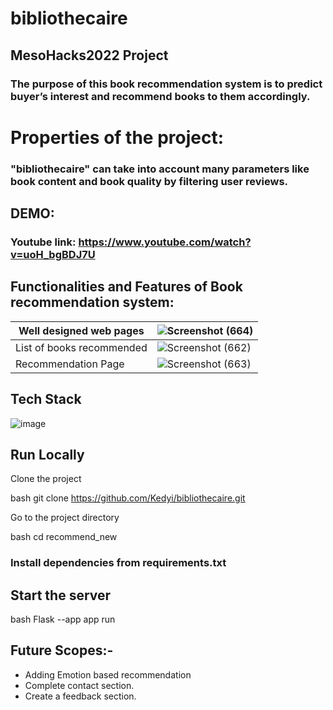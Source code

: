 # bibliothecaire
## MesoHacks2022 Project
### The purpose of this book recommendation system is to predict buyer’s interest and recommend books to them accordingly. 

# Properties of the project:
### "bibliothecaire" can take into account many parameters like book content and book quality by filtering user reviews.
## DEMO: 
### Youtube link: https://www.youtube.com/watch?v=uoH_bgBDJ7U

## Functionalities and Features of Book recommendation system:

|Well designed web pages| ![Screenshot (664)](https://user-images.githubusercontent.com/74545248/188308667-541c68aa-e451-41a5-a0f2-e566d5bf60fc.png)  | 
|-----------| ------------- | 
| List of books recommended|  ![Screenshot (662)](https://user-images.githubusercontent.com/74545248/188308710-32fbc4ff-b7a7-4181-b672-32d6eda091d1.png) | 
|Recommendation Page| ![Screenshot (663)](https://user-images.githubusercontent.com/74545248/188308687-5999412c-a427-446e-b337-d314b4caf610.png)  | 


## Tech Stack

![image](https://user-images.githubusercontent.com/93571457/185930583-e92c061d-3bf5-45d1-b083-da144d9a139f.png)


## Run Locally

Clone the project

bash
  git clone https://github.com/Kedyi/bibliothecaire.git


Go to the project directory

bash
  cd recommend_new


### Install dependencies from requirements.txt
## Start the server

bash
  Flask --app app  run


## Future Scopes:-
- Adding Emotion based recommendation
- Complete contact section.
- Create a feedback section.
